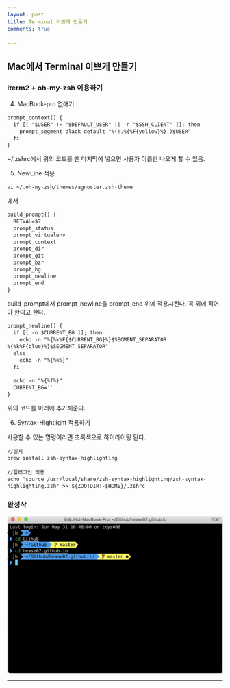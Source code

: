 ```yaml
---
layout: post
title: Terminal 이쁘게 만들기
comments: true

---
```




## Mac에서 Terminal 이쁘게 만들기



### iterm2 + oh-my-zsh  이용하기


4. MacBook-pro 없애기

~~~shell
prompt_context() {
  if [[ "$USER" != "$DEFAULT_USER" || -n "$SSH_CLIENT" ]]; then
    prompt_segment black default "%(!.%{%F{yellow}%}.)$USER"
  fi
}
~~~

~/.zshrc에서 위의 코드를 맨 마지막에 넣으면 사용자 이름만 나오게 할 수 있음. 



5. NewLine 적용

~~~shell
vi ~/.oh-my-zsh/themes/agnoster.zsh-theme
~~~

에서 

~~~shell
build_prompt() {
  RETVAL=$?
  prompt_status
  prompt_virtualenv
  prompt_context
  prompt_dir
  prompt_git
  prompt_bzr
  prompt_hg
  prompt_newline 
  prompt_end
}
~~~

build_prompt에서 prompt_newline을 prompt_end 위에 적용시킨다. 꼭 위에 적어야 한다고 한다. 

~~~shell
prompt_newline() {
  if [[ -n $CURRENT_BG ]]; then
    echo -n "%{%k%F{$CURRENT_BG}%}$SEGMENT_SEPARATOR
%{%k%F{blue}%}$SEGMENT_SEPARATOR"
  else
    echo -n "%{%k%}"
  fi

  echo -n "%{%f%}"
  CURRENT_BG=''
}
~~~

위의 코드를 아래에 추가해준다. 



6. Syntax-Hightlight 적용하기 

사용할 수 있는 명령어라면 초록색으로 하이라이팅 된다. 

~~~shell
//설치 
brew install zsh-syntax-highlighting

//플러그인 적용
echo "source /usr/local/share/zsh-syntax-highlighting/zsh-syntax-highlighting.zsh" >> ${ZDOTDIR:-$HOME}/.zshrc
~~~



### 완성작

![terminal](../assets/img/terminal.png)

---

